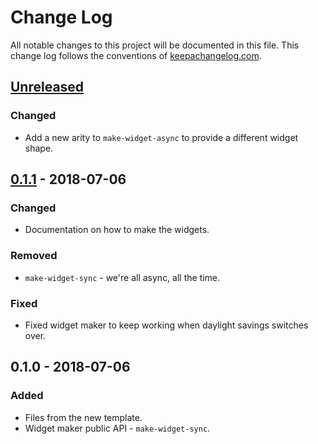 # Change Log
All notable changes to this project will be documented in this file. This change log follows the conventions of [keepachangelog.com](http://keepachangelog.com/).

## [Unreleased]
### Changed
- Add a new arity to `make-widget-async` to provide a different widget shape.

## [0.1.1] - 2018-07-06
### Changed
- Documentation on how to make the widgets.

### Removed
- `make-widget-sync` - we're all async, all the time.

### Fixed
- Fixed widget maker to keep working when daylight savings switches over.

## 0.1.0 - 2018-07-06
### Added
- Files from the new template.
- Widget maker public API - `make-widget-sync`.

[Unreleased]: https://github.com/your-name/zinq/compare/0.1.1...HEAD
[0.1.1]: https://github.com/your-name/zinq/compare/0.1.0...0.1.1
